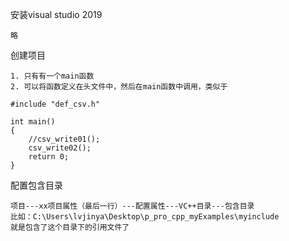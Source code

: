 

安装visual studio 2019

```
略
```



创建项目

```
1. 只有有一个main函数
2. 可以将函数定义在头文件中，然后在main函数中调用，类似于

#include "def_csv.h"

int main()
{
	//csv_write01();
	csv_write02();
	return 0;
}
```



配置包含目录

```
项目---xx项目属性（最后一行）---配置属性---VC++目录---包含目录
比如：C:\Users\lvjinya\Desktop\p_pro_cpp_myExamples\myinclude
就是包含了这个目录下的引用文件了
```

